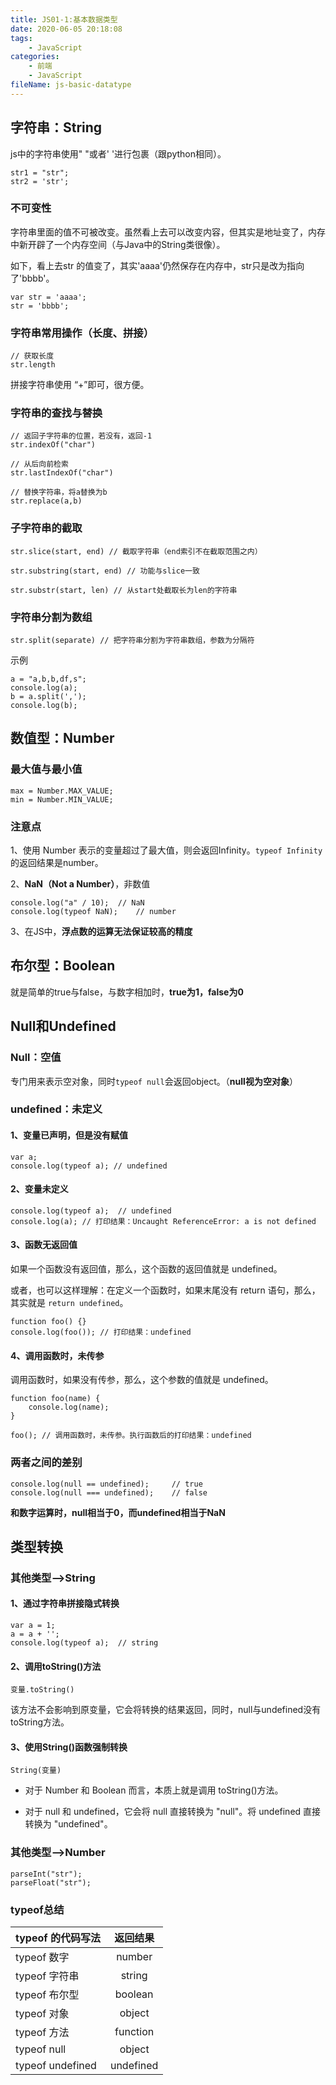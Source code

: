 ```yaml
---
title: JS01-1:基本数据类型
date: 2020-06-05 20:18:08
tags:
	- JavaScript
categories:
	- 前端
	- JavaScript
fileName: js-basic-datatype
---
```


## 字符串：String

js中的字符串使用" "或者' '进行包裹（跟python相同）。

```
str1 = "str";
str2 = 'str';
```

### 不可变性

字符串里面的值不可被改变。虽然看上去可以改变内容，但其实是地址变了，内存中新开辟了一个内存空间（与Java中的String类很像）。

如下，看上去str 的值变了，其实'aaaa'仍然保存在内存中，str只是改为指向了'bbbb'。

```
var str = 'aaaa';
str = 'bbbb';
```

### 字符串常用操作（长度、拼接）

```
// 获取长度
str.length
```

拼接字符串使用 “+”即可，很方便。

### 字符串的查找与替换

```
// 返回子字符串的位置，若没有，返回-1
str.indexOf("char")

// 从后向前检索
str.lastIndexOf("char")

// 替换字符串，将a替换为b
str.replace(a,b)
```

### 子字符串的截取

```
str.slice(start, end) // 截取字符串（end索引不在截取范围之内）

str.substring(start, end) // 功能与slice一致

str.substr(start, len) // 从start处截取长为len的字符串
```

### 字符串分割为数组

```
str.split(separate) // 把字符串分割为字符串数组，参数为分隔符
```

示例

```
a = "a,b,b,df,s";
console.log(a);
b = a.split(',');
console.log(b);
```



## 数值型：Number

### 最大值与最小值

```
max = Number.MAX_VALUE;
min = Number.MIN_VALUE;
```

### 注意点

1、使用 Number 表示的变量超过了最大值，则会返回Infinity。`typeof Infinity`的返回结果是number。

2、**NaN（Not a Number）**，非数值

```
console.log("a" / 10);	// NaN
console.log(typeof NaN);	// number
```

3、在JS中，**浮点数的运算无法保证较高的精度**



## 布尔型：Boolean

就是简单的true与false，与数字相加时，**true为1，false为0**



## Null和Undefined

### Null：空值

专门用来表示空对象，同时`typeof null`会返回object。（**null视为空对象**）

### undefined：未定义

#### 1、变量已声明，但是没有赋值

```
var a;
console.log(typeof a); // undefined
```

#### 2、变量未定义

```
console.log(typeof a);	// undefined
console.log(a); // 打印结果：Uncaught ReferenceError: a is not defined
```

#### 3、函数无返回值

如果一个函数没有返回值，那么，这个函数的返回值就是 undefined。

或者，也可以这样理解：在定义一个函数时，如果末尾没有 return 语句，那么，其实就是 `return undefined`。

```
function foo() {}
console.log(foo()); // 打印结果：undefined
```

#### 4、调用函数时，未传参

调用函数时，如果没有传参，那么，这个参数的值就是 undefined。

```
function foo(name) {
    console.log(name);
}

foo(); // 调用函数时，未传参。执行函数后的打印结果：undefined
```

### 两者之间的差别

```
console.log(null == undefined);		// true
console.log(null === undefined);	// false
```

**和数字运算时，null相当于0，而undefined相当于NaN**



## 类型转换

### 其他类型-->String

#### 1、通过字符串拼接隐式转换

```
var a = 1;
a = a + '';
console.log(typeof a);	// string
```

#### 2、调用toString()方法

```
变量.toString()
```

该方法不会影响到原变量，它会将转换的结果返回，同时，null与undefined没有toString方法。

#### 3、使用String()函数强制转换

```
String(变量)
```

- 对于 Number 和 Boolean 而言，本质上就是调用 toString()方法。

- 对于 null 和 undefined，它会将 null 直接转换为 "null"。将 undefined 直接转换为 "undefined"。

### 其他类型-->Number

```
parseInt("str");
parseFloat("str");
```

### typeof总结

| typeof 的代码写法 | 返回结果  |
| :---------------- | :-------: |
| typeof 数字       |  number   |
| typeof 字符串     |  string   |
| typeof 布尔型     |  boolean  |
| typeof 对象       |  object   |
| typeof 方法       | function  |
| typeof null       |  object   |
| typeof undefined  | undefined |
